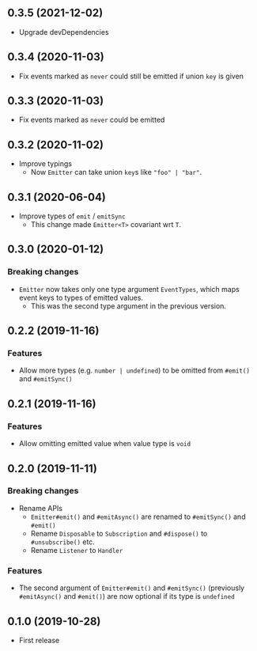 ## 0.3.5 (2021-12-02)
- Upgrade devDependencies

## 0.3.4 (2020-11-03)
- Fix events marked as `never` could still be emitted if union `key` is given

## 0.3.3 (2020-11-03)
- Fix events marked as `never` could be emitted

## 0.3.2 (2020-11-02)
- Improve typings
  - Now `Emitter` can take union `key`s like `"foo" | "bar"`.

## 0.3.1 (2020-06-04)
- Improve types of `emit` / `emitSync`
  - This change made `Emitter<T>` covariant wrt `T`.

## 0.3.0 (2020-01-12)
### Breaking changes
- `Emitter` now takes only one type argument `EventTypes`, which maps event keys to types of emitted values.
  - This was the second type argument in the previous version.

## 0.2.2 (2019-11-16)
### Features
- Allow more types (e.g. `number | undefined`) to be omitted from `#emit()` and `#emitSync()`

## 0.2.1 (2019-11-16)
### Features
- Allow omitting emitted value when value type is `void`

## 0.2.0 (2019-11-11)
### Breaking changes
- Rename APIs
  - `Emitter#emit()` and `#emitAsync()` are renamed to `#emitSync()` and `#emit()`
  - Rename `Disposable` to `Subscription` and `#dispose()` to `#unsubscribe()` etc.
  - Rename `Listener` to `Handler`

### Features
- The second argument of `Emitter#emit()` and `#emitSync()` (previously `#emitAsync()` and `#emit()`) are now optional if its type is `undefined`

## 0.1.0 (2019-10-28)
- First release
